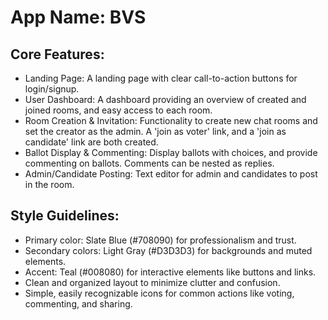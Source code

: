 # **App Name**: BVS

## Core Features:

- Landing Page: A landing page with clear call-to-action buttons for login/signup.
- User Dashboard: A dashboard providing an overview of created and joined rooms, and easy access to each room.
- Room Creation & Invitation: Functionality to create new chat rooms and set the creator as the admin. A 'join as voter' link, and a 'join as candidate' link are both created.
- Ballot Display & Commenting: Display ballots with choices, and provide commenting on ballots. Comments can be nested as replies.
- Admin/Candidate Posting: Text editor for admin and candidates to post in the room.

## Style Guidelines:

- Primary color: Slate Blue (#708090) for professionalism and trust.
- Secondary colors: Light Gray (#D3D3D3) for backgrounds and muted elements.
- Accent: Teal (#008080) for interactive elements like buttons and links.
- Clean and organized layout to minimize clutter and confusion.
- Simple, easily recognizable icons for common actions like voting, commenting, and sharing.
